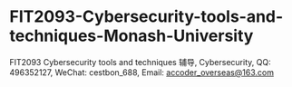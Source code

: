 # FIT2093-Cybersecurity-tools-and-techniques-Monash-University
FIT2093 Cybersecurity tools and techniques 辅导, Cybersecurity, QQ: 496352127, WeChat: cestbon_688, Email: accoder_overseas@163.com
